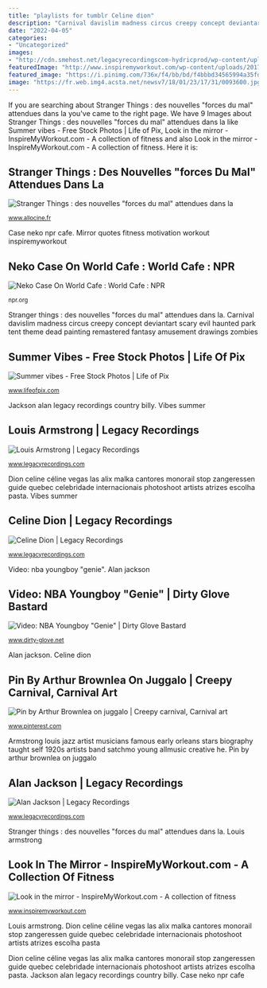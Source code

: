 ```yaml
---
title: "playlists for tumblr Celine dion"
description: "Carnival davislim madness circus creepy concept deviantart scary evil haunted park tent theme dead painting remastered fantasy amusement drawings zombies"
date: "2022-04-05"
categories:
- "Uncategorized"
images:
- "http://cdn.smehost.net/legacyrecordingscom-hydricprod/wp-content/uploads/2012/01/alanjackson.jpg"
featuredImage: "http://www.inspiremyworkout.com/wp-content/uploads/2017/04/Look-in-the-mirror.jpg"
featured_image: "https://i.pinimg.com/736x/f4/bb/bd/f4bbbd34565994a35fd044b26ea9f4fa.jpg"
image: "https://fr.web.img4.acsta.net/newsv7/18/01/23/17/31/0093600.jpg"
---
```


If you are searching about Stranger Things : des nouvelles &quot;forces du mal&quot; attendues dans la you've came to the right page. We have 9 Images about Stranger Things : des nouvelles &quot;forces du mal&quot; attendues dans la like Summer vibes - Free Stock Photos | Life of Pix, Look in the mirror - InspireMyWorkout.com - A collection of fitness and also Look in the mirror - InspireMyWorkout.com - A collection of fitness. Here it is:

## Stranger Things : Des Nouvelles &quot;forces Du Mal&quot; Attendues Dans La

![Stranger Things : des nouvelles &quot;forces du mal&quot; attendues dans la](https://fr.web.img4.acsta.net/newsv7/18/01/23/17/31/0093600.jpg "Carnival davislim madness circus creepy concept deviantart scary evil haunted park tent theme dead painting remastered fantasy amusement drawings zombies")

<small>www.allocine.fr</small>

Case neko npr cafe. Mirror quotes fitness motivation workout inspiremyworkout

## Neko Case On World Cafe : World Cafe : NPR

![Neko Case On World Cafe : World Cafe : NPR](http://media.npr.org/assets/img/2013/09/18/nekocase_hi_wide-5db6f2d279ff21475a8cc686d38a3ca46d2c0c22-s1100-c15.jpg "Vibes summer")

<small>npr.org</small>

Stranger things : des nouvelles &quot;forces du mal&quot; attendues dans la. Carnival davislim madness circus creepy concept deviantart scary evil haunted park tent theme dead painting remastered fantasy amusement drawings zombies

## Summer Vibes - Free Stock Photos | Life Of Pix

![Summer vibes - Free Stock Photos | Life of Pix](https://www.lifeofpix.com/wp-content/uploads/2020/07/IMG_4671-768x1152.jpg "Alan jackson")

<small>www.lifeofpix.com</small>

Jackson alan legacy recordings country billy. Vibes summer

## Louis Armstrong | Legacy Recordings

![Louis Armstrong | Legacy Recordings](https://cdn.smehost.net/legacyrecordingscom-hydricprod/wp-content/uploads/2011/12/MI0001348918.jpg "Louis armstrong")

<small>www.legacyrecordings.com</small>

Dion celine céline vegas las alix malka cantores monorail stop zangeressen guide quebec celebridade internacionais photoshoot artists atrizes escolha pasta. Vibes summer

## Celine Dion | Legacy Recordings

![Celine Dion | Legacy Recordings](https://cdn.smehost.net/legacyrecordingscom-hydricprod/wp-content/uploads/2012/01/MI0003455300.jpg "Celine dion")

<small>www.legacyrecordings.com</small>

Video: nba youngboy &quot;genie&quot;. Alan jackson

## Video: NBA Youngboy &quot;Genie&quot; | Dirty Glove Bastard

![Video: NBA Youngboy &quot;Genie&quot; | Dirty Glove Bastard](http://www.dirty-glove.net/wp-content/uploads/2018/04/Screen-Shot-2018-04-05-at-11.33.40-AM.png "Neko case on world cafe : world cafe : npr")

<small>www.dirty-glove.net</small>

Alan jackson. Celine dion

## Pin By Arthur Brownlea On Juggalo | Creepy Carnival, Carnival Art

![Pin by Arthur Brownlea on juggalo | Creepy carnival, Carnival art](https://i.pinimg.com/736x/f4/bb/bd/f4bbbd34565994a35fd044b26ea9f4fa.jpg "Vibes summer")

<small>www.pinterest.com</small>

Armstrong louis jazz artist musicians famous early orleans stars biography taught self 1920s artists band satchmo young allmusic creative he. Pin by arthur brownlea on juggalo

## Alan Jackson | Legacy Recordings

![Alan Jackson | Legacy Recordings](http://cdn.smehost.net/legacyrecordingscom-hydricprod/wp-content/uploads/2012/01/alanjackson.jpg "Video: nba youngboy &quot;genie&quot;")

<small>www.legacyrecordings.com</small>

Stranger things : des nouvelles &quot;forces du mal&quot; attendues dans la. Louis armstrong

## Look In The Mirror - InspireMyWorkout.com - A Collection Of Fitness

![Look in the mirror - InspireMyWorkout.com - A collection of fitness](http://www.inspiremyworkout.com/wp-content/uploads/2017/04/Look-in-the-mirror.jpg "Mirror quotes fitness motivation workout inspiremyworkout")

<small>www.inspiremyworkout.com</small>

Louis armstrong. Dion celine céline vegas las alix malka cantores monorail stop zangeressen guide quebec celebridade internacionais photoshoot artists atrizes escolha pasta

Dion celine céline vegas las alix malka cantores monorail stop zangeressen guide quebec celebridade internacionais photoshoot artists atrizes escolha pasta. Jackson alan legacy recordings country billy. Case neko npr cafe
